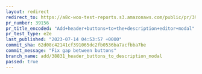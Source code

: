 ```yaml
---
layout: redirect
redirect_to: https://a8c-woo-test-reports.s3.amazonaws.com/public/pr/39156/e2e/index.html
pr_number: 39156
pr_title_encoded: "Add+header+buttons+to+the+description+editor+modal"
pr_test_type: e2e
last_published: "2023-07-14 04:53:57 +0000"
commit_sha: 62d08c42141cf391065dc2fb0536ba7acfbba7be
commit_message: "Fix gap between buttons"
branch_name: add/38831_header_buttons_to_description_modal
passed: true
---
```

